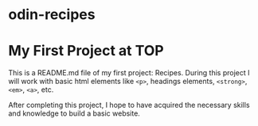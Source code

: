 # odin-recipes
# My First Project at TOP

This is a README.md file of my first project: Recipes. 
During this project I will work with basic html elements like ```<p>```, headings elements, ```<strong>```,```<em>```, ```<a>```, etc.

After completing this project, I hope to have acquired the necessary skills and knowledge to build a basic website.
